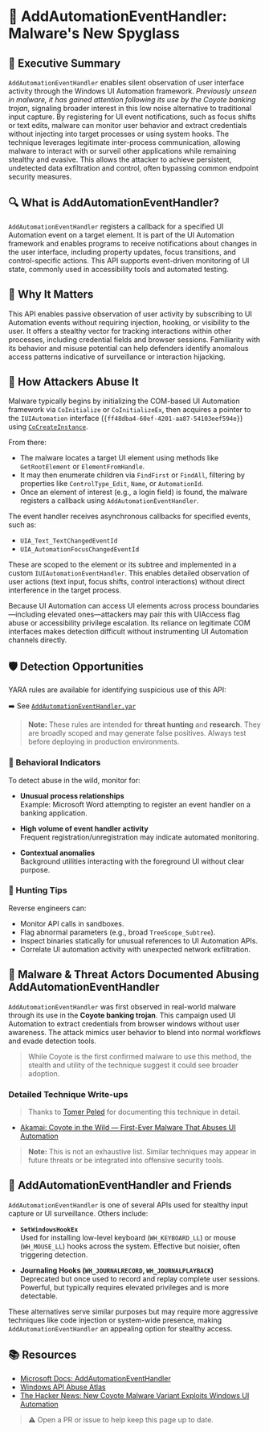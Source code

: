 # 🔭 AddAutomationEventHandler: Malware's New Spyglass

## 🚀 Executive Summary
`AddAutomationEventHandler` enables silent observation of user interface activity through the Windows UI Automation framework. *Previously unseen in malware, it has gained attention following its use by the Coyote banking trojan*, signaling broader interest in this low noise alternative to traditional input capture. By registering for UI event notifications, such as focus shifts or text edits, malware can monitor user behavior and extract credentials without injecting into target processes or using system hooks. The technique leverages legitimate inter-process communication, allowing malware to interact with or surveil other applications while remaining stealthy and evasive. This allows the attacker to achieve persistent, undetected data exfiltration and control, often bypassing common endpoint security measures.

## 🔍 What is AddAutomationEventHandler?
`AddAutomationEventHandler` registers a callback for a specified UI Automation event on a target element. It is part of the UI Automation framework and enables programs to receive notifications about changes in the user interface, including property updates, focus transitions, and control-specific actions. This API supports event-driven monitoring of UI state, commonly used in accessibility tools and automated testing.

## 🚩 Why It Matters
This API enables passive observation of user activity by subscribing to UI Automation events without requiring injection, hooking, or visibility to the user. It offers a stealthy vector for tracking interactions within other processes, including credential fields and browser sessions. Familiarity with its behavior and misuse potential can help defenders identify anomalous access patterns indicative of surveillance or interaction hijacking.

## 🧬 How Attackers Abuse It
Malware typically begins by initializing the COM-based UI Automation framework via `CoInitialize` or `CoInitializeEx`, then acquires a pointer to the `IUIAutomation` interface (`{ff48dba4-60ef-4201-aa87-54103eef594e}`) using [`CoCreateInstance`](../OLE32/CoCreateInstance/). 

From there:
- The malware locates a target UI element using methods like `GetRootElement` or `ElementFromHandle`.
- It may then enumerate children via `FindFirst` or `FindAll`, filtering by properties like `ControlType_Edit`, `Name`, or `AutomationId`.
- Once an element of interest (e.g., a login field) is found, the malware registers a callback using `AddAutomationEventHandler`.

The event handler receives asynchronous callbacks for specified events, such as:
- `UIA_Text_TextChangedEventId`
- `UIA_AutomationFocusChangedEventId`

These are scoped to the element or its subtree and implemented in a custom `IUIAutomationEventHandler`. This enables detailed observation of user actions (text input, focus shifts, control interactions) without direct interference in the target process.

Because UI Automation can access UI elements across process boundaries—including elevated ones—attackers may pair this with UIAccess flag abuse or accessibility privilege escalation. Its reliance on legitimate COM interfaces makes detection difficult without instrumenting UI Automation channels directly.

## 🛡️ Detection Opportunities

YARA rules are available for identifying suspicious use of this API:

➡️ See [`AddAutomationEventHandler.yar`](./AddAutomationEventHandler.yar)

> **Note:** These rules are intended for **threat hunting** and **research**. They are broadly scoped and may generate false positives. Always test before deploying in production environments.

### 🐾 Behavioral Indicators

To detect abuse in the wild, monitor for:

- **Unusual process relationships**  
  Example: Microsoft Word attempting to register an event handler on a banking application.

- **High volume of event handler activity**  
  Frequent registration/unregistration may indicate automated monitoring.

- **Contextual anomalies**  
  Background utilities interacting with the foreground UI without clear purpose.

### 🧪 Hunting Tips
Reverse engineers can:
- Monitor API calls in sandboxes.
- Flag abnormal parameters (e.g., broad `TreeScope_Subtree`).
- Inspect binaries statically for unusual references to UI Automation APIs.
- Correlate UI automation activity with unexpected network exfiltration.

## 🦠 Malware & Threat Actors Documented Abusing AddAutomationEventHandler
`AddAutomationEventHandler` was first observed in real-world malware through its use in the **Coyote banking trojan**. This campaign used UI Automation to extract credentials from browser windows without user awareness. The attack mimics user behavior to blend into normal workflows and evade detection tools.

> While Coyote is the first confirmed malware to use this method, the stealth and utility of the technique suggest it could see broader adoption.

### **Detailed Technique Write-ups**
> Thanks to [Tomer Peled](https://www.akamai.com/blog/security-research/active-exploitation-coyote-malware-first-ui-automation-abuse-in-the-wild) for documenting this technique in detail.

- [Akamai: Coyote in the Wild — First-Ever Malware That Abuses UI Automation](https://www.akamai.com/blog/security-research/active-exploitation-coyote-malware-first-ui-automation-abuse-in-the-wild)

> **Note:** This is not an exhaustive list. Similar techniques may appear in future threats or be integrated into offensive security tools.

## 🧵 AddAutomationEventHandler and Friends
`AddAutomationEventHandler` is one of several APIs used for stealthy input capture or UI surveillance. Others include:

- **`SetWindowsHookEx`**  
  Used for installing low-level keyboard (`WH_KEYBOARD_LL`) or mouse (`WH_MOUSE_LL`) hooks across the system. Effective but noisier, often triggering detection.

- **Journaling Hooks (`WH_JOURNALRECORD`, `WH_JOURNALPLAYBACK`)**  
  Deprecated but once used to record and replay complete user sessions. Powerful, but typically requires elevated privileges and is more detectable.

These alternatives serve similar purposes but may require more aggressive techniques like code injection or system-wide presence, making `AddAutomationEventHandler` an appealing option for stealthy access.

## 📚 Resources
- [Microsoft Docs: AddAutomationEventHandler](https://learn.microsoft.com/en-us/windows/win32/api/uiautomationclient/nf-uiautomationclient-iuiautomation-addautomationeventhandler)
- [Windows API Abuse Atlas](https://github.com/danafaye/WindowsAPIAbuseAtlas)
- [The Hacker News: New Coyote Malware Variant Exploits Windows UI Automation](https://thehackernews.com/2025/07/new-coyote-malware-variant-exploits.html)

> ⚠️ Open a PR or issue to help keep this page up to date.
